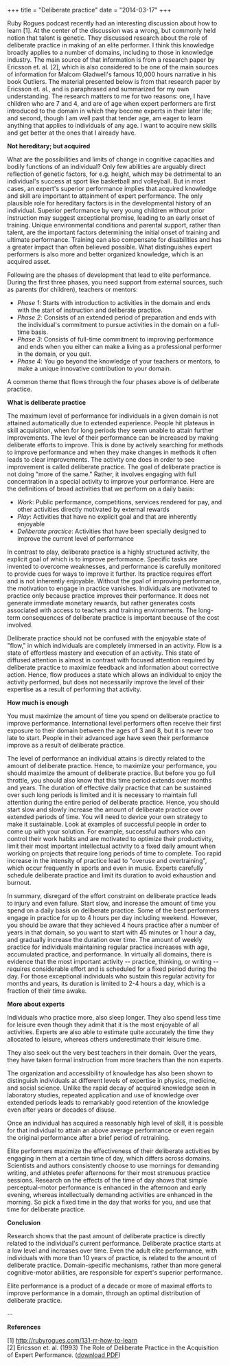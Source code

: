 +++
title = "Deliberate practice"
date = "2014-03-17"
+++

Ruby Rogues podcast recently had an interesting discussion about how to learn [1]. At the center of the discussion was a wrong, but commonly held notion that talent is genetic. They discussed research about the role of deliberate practice in making of an elite performer. I think this knowledge broadly applies to a number of domains, including to those in knowledge industry. The main source of that information is from a research paper by Ericsson et. al. [2], which is also considered to be one of the main sources of information for Malcom Gladwell's famous 10,000 hours narrative in his book Outliers. The material presented below is from that research paper by Ericsson et. al., and is paraphrased and summarized for my own understanding. The research matters to me for two reasons: one, I have children who are 7 and 4, and are of age when expert performers are first introduced to the domain in which they become experts in their later life; and second, though I am well past that tender age, am eager to learn anything that applies to individuals of any age. I want to acquire new skills and get better at the ones that I already have.

**Not hereditary; but acquired**

What are the possibilities and limits of change in cognitive capacities and bodily functions of an individual? Only few abilities are arguably direct reflection of genetic factors, for e.g. height, which may be detrimental to an individual's success at sport like basketball and volleyball. But in most cases, an expert's superior performance implies that acquired knowledge and skill are important to attainment of expert performance. The only plausible role for hereditary factors is in the developmental history of an individual. Superior performance by very young children without prior instruction may suggest exceptional promise, leading to an early onset of training. Unique environmental conditions and parental support, rather than talent, are the important factors determining the initial onset of training and ultimate performance. Training can also compensate for disabilities and has a greater impact than often believed possible. What distinguishes expert performers is also more and better organized knowledge, which is an acquired asset.

Following are the phases of development that lead to elite performance. During the first three phases, you need support from external sources, such as parents (for children), teachers or mentors:

- *Phase 1*: Starts with introduction to activities in the domain and ends with the start of instruction and deliberate practice.
- *Phase 2*: Consists of an extended period of preparation and ends with the individual's commitment to pursue activities in the domain on a full-time basis.
- *Phase 3*: Consists of full-time commitment to improving performance and ends when you either can make a living as a professional performer in the domain, or you quit.
- *Phase 4*: You go beyond the knowledge of your teachers or mentors, to make a unique innovative contribution to your domain.

A common theme that flows through the four phases above is of deliberate practice.

**What is deliberate practice**

The maximum level of performance for individuals in a given domain is not attained automatically due to extended experience. People hit plateaus in skill acquisition, when for long periods they seem unable to attain further improvements. The level of their performance can be increased by making deliberate efforts to improve. This is done by actively searching for methods to improve performance and when they make changes in methods it often leads to clear improvements. The activity one does in order to see improvement is called deliberate practice. The goal of deliberate practice is not doing "more of the same." Rather, it involves engaging with full concentration in a special activity to improve your performance. Here are the definitions of broad activities that we perform on a daily basis:

- *Work*: Public performance, competitions, services rendered for pay, and other activities directly motivated by external rewards
- *Play*: Activities that have no explicit goal and that are inherently enjoyable
- *Deliberate practice*: Activities that have been specially designed to improve the current level of performance

In contrast to play, deliberate practice is a highly structured activity, the explicit goal of which is to improve performance. Specific tasks are invented to overcome weaknesses, and performance is carefully monitored to provide cues for ways to improve it further. Its practice requires effort and is not inherently enjoyable. Without the goal of improving performance, the motivation to engage in practice vanishes. Individuals are motivated to practice only because practice improves their performance. It does not generate immediate monetary rewards, but rather generates costs associated with access to teachers and training environments. The long-term consequences of deliberate practice is important because of the cost involved.

Deliberate practice should not be confused with the enjoyable state of "flow," in which individuals are completely immersed in an activity. Flow is a state of effortless mastery and execution of an activity. This state of diffused attention is almost in contrast with focused attention required by deliberate practice to maximize feedback and information about corrective action. Hence, flow produces a state which allows an individual to enjoy the activity performed, but does not necessarily improve the level of their expertise as a result of performing that activity.

**How much is enough**

You must maximize the amount of time you spend on deliberate practice to improve performance. International level performers often receive their first exposure to their domain between the ages of 3 and 8, but it is never too late to start. People in their advanced age have seen their performance improve as a result of deliberate practice. 

The level of performance an individual attains is directly related to the amount of deliberate practice. Hence, to maximize your performance, you should maximize the amount of deliberate practice. But before you go full throttle, you should also know that this time period extends over months and years. The duration of effective daily practice that can be sustained over such long periods is limited and it is necessary to maintain full attention during the entire period of deliberate practice. Hence, you should start slow and slowly increase the amount of deliberate practice over extended periods of time. You will need to device your own strategy to make it sustainable. Look at examples of successful people in order to come up with your solution. For example, successful authors who can control their work habits and are motivated to optimize their productivity, limit their most important intellectual activity to a fixed daily amount when working on projects that require long periods of time to complete. Too rapid increase in the intensity of practice lead to "overuse and overtraining", which occur frequently in sports and even in music. Experts carefully schedule deliberate practice and limit its duration to avoid exhaustion and burnout.

In summary, disregard of the effort constraint on deliberate practice leads to injury and even failure. Start slow, and increase the amount of time you spend on a daily basis on deliberate practice. Some of the best performers engage in practice for up to 4 hours per day including weekend. However, you should be aware that they achieved 4 hours practice after a number of years in that domain, so you want to start with 45 minutes or 1 hour a day, and gradually increase the duration over time. The amount of weekly practice for individuals maintaining regular practice increases with age, accumulated practice, and performance. In virtually all domains, there is evidence that the most important activity -- practice, thinking, or writing -- requires considerable effort and is scheduled for a fixed period during the day. For those exceptional individuals who sustain this regular activity for months and years, its duration is limited to 2-4 hours a day, which is a fraction of their time awake.

**More about experts**

Individuals who practice more, also sleep longer. They also spend less time for leisure even though they admit that it is the most enjoyable of all activities. Experts are also able to estimate quite accurately the time they allocated to leisure, whereas others underestimate their leisure time. 

They also seek out the very best teachers in their domain. Over the years, they have taken formal instruction from more teachers than the non experts.

The organization and accessibility of knowledge has also been shown to distinguish individuals at different levels of expertise in physics, medicine, and social science. Unlike the rapid decay of acquired knowledge seen in laboratory studies, repeated application and use of knowledge over extended periods leads to remarkably good retention of the knowledge even after years or decades of disuse.

Once an individual has acquired a reasonably high level of skill, it is possible for that individual to attain an above average performance or even regain the original performance after a brief period of retraining.

Elite performers maximize the effectiveness of their deliberate activities by engaging in them at a certain time of day, which differs across domains. Scientists and authors consistently choose to use mornings for demanding writing, and athletes prefer afternoons for their most strenuous practice sessions. Research on the effects of the time of day shows that simple perceptual-motor performance is enhanced in the afternoon and early evening, whereas intellectually demanding activities are enhanced in the morning. So pick a fixed time in the day that works for you, and use that time for deliberate practice.

**Conclusion**

Research shows that the past amount of deliberate practice is directly related to the individual's current performance. Deliberate practice starts at a low level and increases over time. Even the adult elite performance, with individuals with more than 10 years of practice, is related to the amount of deliberate practice. Domain-specific mechanisms, rather than more general cognitive-motor abilities, are responsible for expert's superior performance.

Elite performance is a product of a decade or more of maximal efforts to improve performance in a domain, through an optimal distribution of deliberate practice.

-- 

**References**

[1] http://rubyrogues.com/131-rr-how-to-learn  
[2] Ericsson et. al. (1993) The Role of Deliberate Practice in the Acquisition of Expert Performance. ([download PDF](http://graphics8.nytimes.com/images/blogs/freakonomics/pdf/DeliberatePractice%28PsychologicalReview%29.pdf))

